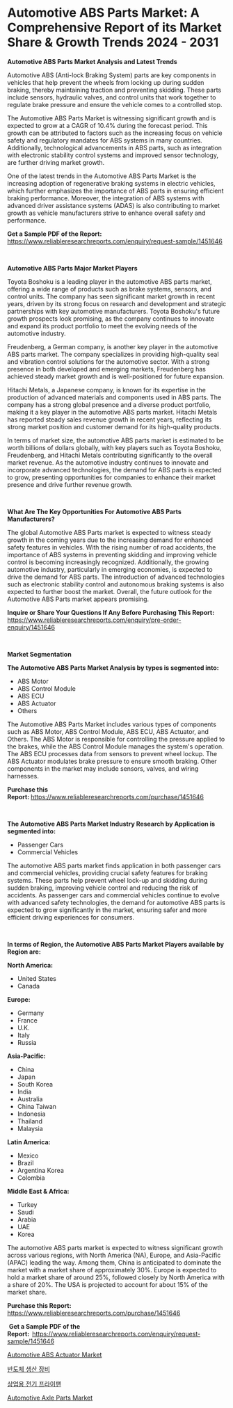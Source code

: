<p><h1>Automotive ABS Parts Market: A Comprehensive Report of its Market Share & Growth Trends 2024 - 2031</h1></p><p><strong>Automotive ABS Parts Market Analysis and Latest Trends</strong></p>
<p><p>Automotive ABS (Anti-lock Braking System) parts are key components in vehicles that help prevent the wheels from locking up during sudden braking, thereby maintaining traction and preventing skidding. These parts include sensors, hydraulic valves, and control units that work together to regulate brake pressure and ensure the vehicle comes to a controlled stop.</p><p>The Automotive ABS Parts Market is witnessing significant growth and is expected to grow at a CAGR of 10.4% during the forecast period. This growth can be attributed to factors such as the increasing focus on vehicle safety and regulatory mandates for ABS systems in many countries. Additionally, technological advancements in ABS parts, such as integration with electronic stability control systems and improved sensor technology, are further driving market growth.</p><p>One of the latest trends in the Automotive ABS Parts Market is the increasing adoption of regenerative braking systems in electric vehicles, which further emphasizes the importance of ABS parts in ensuring efficient braking performance. Moreover, the integration of ABS systems with advanced driver assistance systems (ADAS) is also contributing to market growth as vehicle manufacturers strive to enhance overall safety and performance.</p></p>
<p><strong>Get a Sample PDF of the Report:&nbsp;</strong> <a href="https://www.reliableresearchreports.com/enquiry/request-sample/1451646">https://www.reliableresearchreports.com/enquiry/request-sample/1451646</a></p>
<p>&nbsp;</p>
<p><strong>Automotive ABS Parts Major Market Players</strong></p>
<p><p>Toyota Boshoku is a leading player in the automotive ABS parts market, offering a wide range of products such as brake systems, sensors, and control units. The company has seen significant market growth in recent years, driven by its strong focus on research and development and strategic partnerships with key automotive manufacturers. Toyota Boshoku's future growth prospects look promising, as the company continues to innovate and expand its product portfolio to meet the evolving needs of the automotive industry.</p><p>Freudenberg, a German company, is another key player in the automotive ABS parts market. The company specializes in providing high-quality seal and vibration control solutions for the automotive sector. With a strong presence in both developed and emerging markets, Freudenberg has achieved steady market growth and is well-positioned for future expansion.</p><p>Hitachi Metals, a Japanese company, is known for its expertise in the production of advanced materials and components used in ABS parts. The company has a strong global presence and a diverse product portfolio, making it a key player in the automotive ABS parts market. Hitachi Metals has reported steady sales revenue growth in recent years, reflecting its strong market position and customer demand for its high-quality products.</p><p>In terms of market size, the automotive ABS parts market is estimated to be worth billions of dollars globally, with key players such as Toyota Boshoku, Freudenberg, and Hitachi Metals contributing significantly to the overall market revenue. As the automotive industry continues to innovate and incorporate advanced technologies, the demand for ABS parts is expected to grow, presenting opportunities for companies to enhance their market presence and drive further revenue growth.</p></p>
<p>&nbsp;</p>
<p><strong>What Are The Key Opportunities For Automotive ABS Parts Manufacturers?</strong></p>
<p><p>The global Automotive ABS Parts market is expected to witness steady growth in the coming years due to the increasing demand for enhanced safety features in vehicles. With the rising number of road accidents, the importance of ABS systems in preventing skidding and improving vehicle control is becoming increasingly recognized. Additionally, the growing automotive industry, particularly in emerging economies, is expected to drive the demand for ABS parts. The introduction of advanced technologies such as electronic stability control and autonomous braking systems is also expected to further boost the market. Overall, the future outlook for the Automotive ABS Parts market appears promising.</p></p>
<p><strong>Inquire or Share Your Questions If Any Before Purchasing This Report:</strong> <a href="https://www.reliableresearchreports.com/enquiry/pre-order-enquiry/1451646">https://www.reliableresearchreports.com/enquiry/pre-order-enquiry/1451646</a></p>
<p>&nbsp;</p>
<p><strong>Market Segmentation</strong></p>
<p><strong>The Automotive ABS Parts Market Analysis by types is segmented into:</strong></p>
<p><ul><li>ABS Motor</li><li>ABS Control Module</li><li>ABS ECU</li><li>ABS Actuator</li><li>Others</li></ul></p>
<p><p>The Automotive ABS Parts Market includes various types of components such as ABS Motor, ABS Control Module, ABS ECU, ABS Actuator, and Others. The ABS Motor is responsible for controlling the pressure applied to the brakes, while the ABS Control Module manages the system's operation. The ABS ECU processes data from sensors to prevent wheel lockup. The ABS Actuator modulates brake pressure to ensure smooth braking. Other components in the market may include sensors, valves, and wiring harnesses.</p></p>
<p><strong>Purchase this Report:&nbsp;</strong><a href="https://www.reliableresearchreports.com/purchase/1451646">https://www.reliableresearchreports.com/purchase/1451646</a></p>
<p>&nbsp;</p>
<p><strong>The Automotive ABS Parts Market Industry Research by Application is segmented into:</strong></p>
<p><ul><li>Passenger Cars</li><li>Commercial Vehicles</li></ul></p>
<p><p>The automotive ABS parts market finds application in both passenger cars and commercial vehicles, providing crucial safety features for braking systems. These parts help prevent wheel lock-up and skidding during sudden braking, improving vehicle control and reducing the risk of accidents. As passenger cars and commercial vehicles continue to evolve with advanced safety technologies, the demand for automotive ABS parts is expected to grow significantly in the market, ensuring safer and more efficient driving experiences for consumers.</p></p>
<p>&nbsp;</p>
<p><strong>In terms of Region, the Automotive ABS Parts Market Players available by Region are:</strong></p>
<p>
    <p> <strong> North America: </strong>
        <ul>
            <li>United States</li>
            <li>Canada</li>
        </ul>
        </p> 
    <p> <strong> Europe: </strong>
        <ul>
            <li>Germany</li>
            <li>France</li>
            <li>U.K.</li>
            <li>Italy</li>
            <li>Russia</li>
        </ul>
        </p> 
    <p> <strong> Asia-Pacific: </strong>
        <ul>
            <li>China</li>
            <li>Japan</li>
            <li>South Korea</li>
            <li>India</li>
            <li>Australia</li>
            <li>China Taiwan</li>
            <li>Indonesia</li>
            <li>Thailand</li>
            <li>Malaysia</li>
        </ul>
        </p> 
    <p> <strong> Latin America: </strong>
        <ul>
            <li>Mexico</li>
            <li>Brazil</li>
            <li>Argentina Korea</li>
            <li>Colombia</li>
        </ul>
        </p> 
    <p> <strong> Middle East & Africa: </strong>
        <ul>
            <li>Turkey</li>
            <li>Saudi</li>
            <li>Arabia</li>
            <li>UAE</li>
            <li>Korea</li>
        </ul>
    </p>
    </p>
<p><p>The automotive ABS parts market is expected to witness significant growth across various regions, with North America (NA), Europe, and Asia-Pacific (APAC) leading the way. Among them, China is anticipated to dominate the market with a market share of approximately 30%. Europe is expected to hold a market share of around 25%, followed closely by North America with a share of 20%. The USA is projected to account for about 15% of the market share.</p></p>
<p><strong>Purchase this Report: </strong><a href="https://www.reliableresearchreports.com/purchase/1451646">https://www.reliableresearchreports.com/purchase/1451646</a></p>
<p>&nbsp;<strong>Get a Sample PDF of the Report:&nbsp;&nbsp;</strong><a href="https://www.reliableresearchreports.com/enquiry/request-sample/1451646">https://www.reliableresearchreports.com/enquiry/request-sample/1451646</a></p>
<p><strong></strong></p>
<p><p><a href="https://github.com/pjcfca/Market-Research-Report-List-1/blob/main/automotive-abs-actuator-market.md">Automotive ABS Actuator Market</a></p><p><a href="https://medium.com/@codykrris446578/%EB%B0%98%EB%8F%84%EC%B2%B4-%EC%83%9D%EC%82%B0-%EC%9E%A5%EB%B9%84-%EC%8B%9C%EC%9E%A5-%EC%8B%9C%EC%9E%A5-%EC%A0%90%EC%9C%A0%EC%9C%A8-%EC%8B%9C%EC%9E%A5-%EB%8F%99%ED%96%A5-%EB%B0%8F-%EB%AF%B8%EB%9E%98-%EC%84%B1%EC%9E%A5-%ED%83%90%EC%83%89-4e88e0d583ab">반도체 생산 장비</a></p><p><a href="https://medium.com/@codykrris446578/%EC%83%81%EC%97%85%EC%9A%A9-%EC%A0%84%EA%B8%B0-%ED%8A%80%EA%B9%80%EA%B8%B0-%EC%8B%9C%EC%9E%A5-%EA%B7%9C%EB%AA%A8%EB%8A%94-%EA%B8%80%EB%A1%9C%EB%B2%8C-%EC%82%B0%EC%97%85%EC%97%90%EC%84%9C-%EC%B5%9C%EC%A0%81%EC%9D%98-%EB%A7%88%EC%BC%80%ED%8C%85-%EC%B1%84%EB%84%90%EC%9D%84-%EB%B3%B4%EC%97%AC%EC%A4%8D%EB%8B%88%EB%8B%A4-75d12f61fb15">상업용 전기 프라이팬</a></p><p><a href="https://github.com/johnbach50/Market-Research-Report-List-2/blob/main/automotive-axle-parts-market.md">Automotive Axle Parts Market</a></p></p>